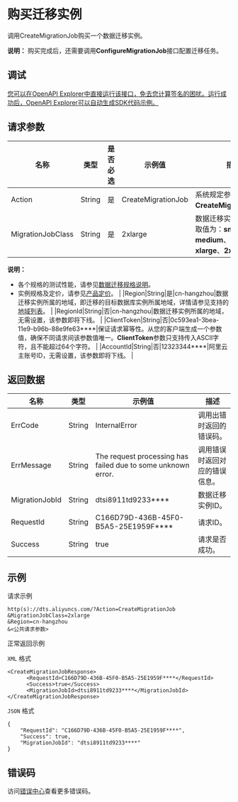 # 购买迁移实例

调用CreateMigrationJob购买一个数据迁移实例。

**说明：** 购买完成后，还需要调用**ConfigureMigrationJob**接口配置迁移任务。

## 调试

[您可以在OpenAPI Explorer中直接运行该接口，免去您计算签名的困扰。运行成功后，OpenAPI Explorer可以自动生成SDK代码示例。](https://api.aliyun.com/#product=Dts&api=CreateMigrationJob&type=RPC&version=2020-01-01)

## 请求参数

|名称|类型|是否必选|示例值|描述|
|--|--|----|---|--|
|Action|String|是|CreateMigrationJob|系统规定参数，取值：**CreateMigrationJob**。 |
|MigrationJobClass|String|是|2xlarge|数据迁移实例的规格，取值为：**small**、**medium**、**large**、**xlarge**、**2xlarge**。

 **说明：**

-   各个规格的测试性能，请参见[数据迁移规格说明](https://help.aliyun.com/document_detail/26606.html?spm=a2c4g.11186623.2.16.62091a7a3yKEoN)。
-   实例规格及定价，请参见[产品定价](https://help.aliyun.com/document_detail/117780.html?spm=a2c4g.11174283.6.564.5f836ad15N9bDB)。 |
|Region|String|是|cn-hangzhou|数据迁移实例所属的地域，即迁移的目标数据库实例所属地域，详情请参见支持的[地域列表](https://help.aliyun.com/document_detail/141033.html?spm=a2c4g.11186623.2.15.62091a7a3yKEoN)。 |
|RegionId|String|否|cn-hangzhou|数据迁移实例所属的地域，无需设置，该参数即将下线。 |
|ClientToken|String|否|0c593ea1-3bea-11e9-b96b-88e9fe63\*\*\*\*|保证请求幂等性。从您的客户端生成一个参数值，确保不同请求间该参数值唯一。**ClientToken**参数只支持传入ASCII字符，且不能超过64个字符。 |
|AccountId|String|否|12323344\*\*\*\*|阿里云主账号ID，无需设置，该参数即将下线。 |

## 返回数据

|名称|类型|示例值|描述|
|--|--|---|--|
|ErrCode|String|InternalError|调用出错时返回的错误码。 |
|ErrMessage|String|The request processing has failed due to some unknown error.|调用错误时返回对应的错误信息。 |
|MigrationJobId|String|dtsi8911td9233\*\*\*\*|数据迁移实例ID。 |
|RequestId|String|C166D79D-436B-45F0-B5A5-25E1959F\*\*\*\*|请求ID。 |
|Success|String|true|请求是否成功。 |

## 示例

请求示例

```
http(s)://dts.aliyuncs.com/?Action=CreateMigrationJob
&MigrationJobClass=2xlarge
&Region=cn-hangzhou
&<公共请求参数>
```

正常返回示例

`XML` 格式

```
<CreateMigrationJobResponse>
      <RequestId>C166D79D-436B-45F0-B5A5-25E1959F****</RequestId>
      <Success>true</Success>
      <MigrationJobId>dtsi8911td9233****</MigrationJobId>
</CreateMigrationJobResponse>
```

`JSON` 格式

```
{
	"RequestId": "C166D79D-436B-45F0-B5A5-25E1959F****",
	"Success": true,
	"MigrationJobId": "dtsi8911td9233****"
}
```

## 错误码

访问[错误中心](https://error-center.aliyun.com/status/product/Dts)查看更多错误码。


